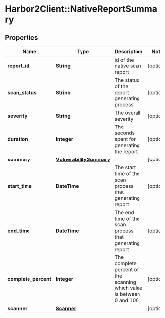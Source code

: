 # Harbor2Client::NativeReportSummary

## Properties
Name | Type | Description | Notes
------------ | ------------- | ------------- | -------------
**report_id** | **String** | id of the native scan report | [optional] 
**scan_status** | **String** | The status of the report generating process | [optional] 
**severity** | **String** | The overall severity | [optional] 
**duration** | **Integer** | The seconds spent for generating the report | [optional] 
**summary** | [**VulnerabilitySummary**](VulnerabilitySummary.md) |  | [optional] 
**start_time** | **DateTime** | The start time of the scan process that generating report | [optional] 
**end_time** | **DateTime** | The end time of the scan process that generating report | [optional] 
**complete_percent** | **Integer** | The complete percent of the scanning which value is between 0 and 100 | [optional] 
**scanner** | [**Scanner**](Scanner.md) |  | [optional] 


